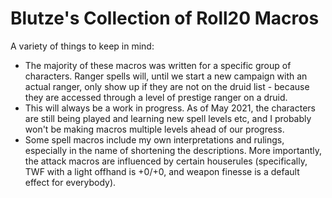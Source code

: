 # Blutze's Collection of Roll20 Macros

A variety of things to keep in mind:
- The majority of these macros was written for a specific group of characters. Ranger spells will, until we start a new campaign with an actual ranger, only show up if they are not on the druid list - because they are accessed through a level of prestige ranger on a druid.
- This will always be a work in progress. As of May 2021, the characters are still being played and learning new spell levels etc, and I probably won't be making macros multiple levels ahead of our progress.
- Some spell macros include my own interpretations and rulings, especially in the name of shortening the descriptions. More importantly, the attack macros are influenced by certain houserules (specifically, TWF with a light offhand is +0/+0, and weapon finesse is a default effect for everybody).
